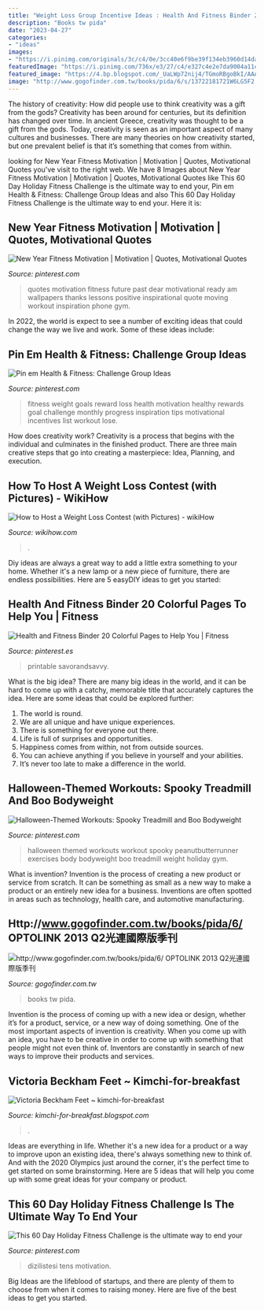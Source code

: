 ```yaml
---
title: "Weight Loss Group Incentive Ideas : Health And Fitness Binder 20 Colorful Pages To Help You"
description: "Books tw pida"
date: "2023-04-27"
categories:
- "ideas"
images:
- "https://i.pinimg.com/originals/3c/c4/0e/3cc40e6f9be39f134eb3960d14da9119.jpg"
featuredImage: "https://i.pinimg.com/736x/e3/27/c4/e327c4e2e7da9004a11cf75159849003.jpg"
featured_image: "https://4.bp.blogspot.com/_UaLWp72nij4/TGmoRBgoBkI/AAAAAAAATq4/6RYuZNL7UKY/s1600/victoria-beckham-feet-4.jpg"
image: "http://www.gogofinder.com.tw/books/pida/6/s/13722181721W6LG5F2.jpg"
---
```



The history of creativity: How did people use to think creativity was a gift from the gods?
Creativity has been around for centuries, but its definition has changed over time. In ancient Greece, creativity was thought to be a gift from the gods. Today, creativity is seen as an important aspect of many cultures and businesses. There are many theories on how creativity started, but one prevalent belief is that it’s something that comes from within.

	

		
looking for New Year Fitness Motivation | Motivation | Quotes, Motivational Quotes you've visit to the right web. We have 8 Images about New Year Fitness Motivation | Motivation | Quotes, Motivational Quotes like This 60 Day Holiday Fitness Challenge is the ultimate way to end your, Pin em Health &amp; Fitness: Challenge Group Ideas and also This 60 Day Holiday Fitness Challenge is the ultimate way to end your. Here it is:
		
    
## New Year Fitness Motivation | Motivation | Quotes, Motivational Quotes

<img loading=lazy src="https://i.pinimg.com/736x/f6/3a/d9/f63ad9ec653c459bcb28cc1774d92d8d--motivation-wallpapers-fitness-motivation-wallpaper.jpg?b=t" onerror="this.onerror=null;this.src='https://tse4.mm.bing.net/th?id=OIP.E5IGwVtnh52-WC3Zr3Tt9QHaN2&amp;pid=15.1';" alt="New Year Fitness Motivation | Motivation | Quotes, Motivational Quotes">

_Source: pinterest.com_

>quotes motivation fitness future past dear motivational ready am wallpapers thanks lessons positive inspirational quote moving workout inspiration phone gym. 

	

In 2022, the world is expect to see a number of exciting ideas that could change the way we live and work. Some of these ideas include:

    
## Pin Em Health &amp; Fitness: Challenge Group Ideas

<img loading=lazy src="https://i.pinimg.com/736x/42/94/2e/42942ee2c7f9e8cee18db3af121bc064--reward-ideas-fitness-tips.jpg" onerror="this.onerror=null;this.src='https://tse3.mm.bing.net/th?id=OIP.eFxewkOT6GDX8WJg1QluuwHaGi&amp;pid=15.1';" alt="Pin em Health &amp; Fitness: Challenge Group Ideas">

_Source: pinterest.com_

>fitness weight goals reward loss health motivation healthy rewards goal challenge monthly progress inspiration tips motivational incentives list workout lose. 

	

How does creativity work?
Creativity is a process that begins with the individual and culminates in the finished product. There are three main creative steps that go into creating a masterpiece: Idea, Planning, and execution.

    
## How To Host A Weight Loss Contest (with Pictures) - WikiHow

<img loading=lazy src="https://www.wikihow.com/images/6/60/Host-a-Weight-Loss-Contest-Step-23.jpg" onerror="this.onerror=null;this.src='https://tse3.mm.bing.net/th?id=OIP.hGTFWD5H9Wt6hiJ3bNwN_wHaFj&amp;pid=15.1';" alt="How to Host a Weight Loss Contest (with Pictures) - wikiHow">

_Source: wikihow.com_

>. 

	

Diy ideas are always a great way to add a little extra something to your home. Whether it's a new lamp or a new piece of furniture, there are endless possibilities. Here are 5 easyDIY ideas to get you started: 

    
## Health And Fitness Binder 20 Colorful Pages To Help You | Fitness

<img loading=lazy src="https://i.pinimg.com/736x/e3/27/c4/e327c4e2e7da9004a11cf75159849003.jpg" onerror="this.onerror=null;this.src='https://tse1.mm.bing.net/th?id=OIP.PJWoTDTVfNqmhSVqv_yljgHaLH&amp;pid=15.1';" alt="Health and Fitness Binder 20 Colorful Pages to Help You | Fitness">

_Source: pinterest.es_

>printable savorandsavvy. 

	

What is the big idea?
There are many big ideas in the world, and it can be hard to come up with a catchy, memorable title that accurately captures the idea. Here are some ideas that could be explored further: 
1. The world is round. 
2. We are all unique and have unique experiences. 
3. There is something for everyone out there. 
4. Life is full of surprises and opportunities. 
5. Happiness comes from within, not from outside sources. 
6. You can achieve anything if you believe in yourself and your abilities. 
7. It’s never too late to make a difference in the world.

    
## Halloween-Themed Workouts: Spooky Treadmill And Boo Bodyweight

<img loading=lazy src="https://i.pinimg.com/originals/44/68/18/4468184f133d8ee9af403c0efab8b8b2.png" onerror="this.onerror=null;this.src='https://tse1.mm.bing.net/th?id=OIP.MDozcRnA8paj522NzPWjlwHaO0&amp;pid=15.1';" alt="Halloween-Themed Workouts: Spooky Treadmill and Boo Bodyweight">

_Source: pinterest.com_

>halloween themed workouts workout spooky peanutbutterrunner exercises body bodyweight boo treadmill weight holiday gym. 

	

What is invention?
Invention is the process of creating a new product or service from scratch. It can be something as small as a new way to make a product or an entirely new idea for a business. Inventions are often spotted in areas such as technology, health care, and automotive manufacturing.

    
## Http://www.gogofinder.com.tw/books/pida/6/ OPTOLINK 2013 Q2光連國際版季刊

<img loading=lazy src="http://www.gogofinder.com.tw/books/pida/6/s/13722181721W6LG5F2.jpg" onerror="this.onerror=null;this.src='https://tse2.mm.bing.net/th?id=OIP.o__igtC0Lm8wJnVoo_iuKQHaKf&amp;pid=15.1';" alt="http://www.gogofinder.com.tw/books/pida/6/ OPTOLINK 2013 Q2光連國際版季刊">

_Source: gogofinder.com.tw_

>books tw pida. 

	

Invention is the process of coming up with a new idea or design, whether it’s for a product, service, or a new way of doing something. One of the most important aspects of invention is creativity. When you come up with an idea, you have to be creative in order to come up with something that people might not even think of. Inventors are constantly in search of new ways to improve their products and services.

    
## Victoria Beckham Feet ~ Kimchi-for-breakfast

<img loading=lazy src="https://4.bp.blogspot.com/_UaLWp72nij4/TGmoRBgoBkI/AAAAAAAATq4/6RYuZNL7UKY/s1600/victoria-beckham-feet-4.jpg" onerror="this.onerror=null;this.src='https://tse3.mm.bing.net/th?id=OIP.pVImH5wo-6G1G-kjfWtndgHaGd&amp;pid=15.1';" alt="Victoria Beckham Feet ~ kimchi-for-breakfast">

_Source: kimchi-for-breakfast.blogspot.com_

>. 

	

Ideas are everything in life. Whether it's a new idea for a product or a way to improve upon an existing idea, there's always something new to think of. And with the 2020 Olympics just around the corner, it's the perfect time to get started on some brainstorming. Here are 5 ideas that will help you come up with some great ideas for your company or product.

    
## This 60 Day Holiday Fitness Challenge Is The Ultimate Way To End Your

<img loading=lazy src="https://i.pinimg.com/originals/3c/c4/0e/3cc40e6f9be39f134eb3960d14da9119.jpg" onerror="this.onerror=null;this.src='https://tse1.mm.bing.net/th?id=OIP.CFyOxs2QFvEwFHcYDoVMywHaPH&amp;pid=15.1';" alt="This 60 Day Holiday Fitness Challenge is the ultimate way to end your">

_Source: pinterest.com_

>dizilistesi tens motivation. 

	

Big Ideas are the lifeblood of startups, and there are plenty of them to choose from when it comes to raising money. Here are five of the best ideas to get you started.

